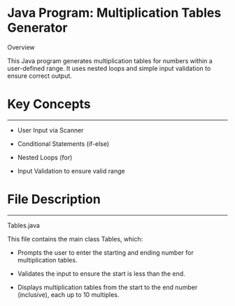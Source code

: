 # Java Program: Multiplication Tables Generator

Overview

This Java program generates multiplication tables for numbers within a user-defined range. It uses nested loops and simple input validation to ensure correct output.



# Key Concepts
--------------
* User Input via Scanner

* Conditional Statements (if-else)

* Nested Loops (for)

* Input Validation to ensure valid range



# File Description
------------------
Tables.java

This file contains the main class Tables, which:

* Prompts the user to enter the starting and ending number for multiplication tables.

* Validates the input to ensure the start is less than the end.

* Displays multiplication tables from the start to the end number (inclusive), each up to 10 multiples.
